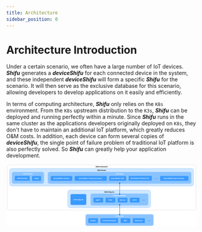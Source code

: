 ```yaml
---
title: Architecture
sidebar_position: 0
---
```


# Architecture Introduction

Under a certain scenario, we often have a large number of IoT devices. ***Shifu*** generates a ***deviceShifu*** for each connected device in the system, and these independent ***deviceShifu*** will form a specific ***Shifu***  for the scenario. It will then serve as the exclusive database for this scenario, allowing developers to develop applications on it easily and efficiently.

In terms of computing architecture, ***Shifu*** only relies on the `K8s` environment. From the `K8s` upstream distribution to the `K3s`, ***Shifu*** can be deployed and running perfectly within a minute. Since ***Shifu*** runs in the same cluster as the applications developers originally deployed on `K8s`, they don't have to maintain an additional IoT platform, which greatly reduces O&M costs. In addition, each device can form several copies of ***deviceShifu***, the single point of failure problem of traditional IoT platform is also perfectly solved. So ***Shifu*** can greatly help your application development.

![](./images/architecture.png)
